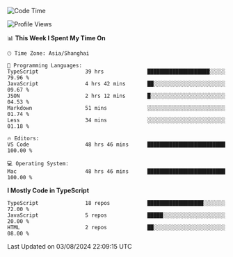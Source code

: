 <!--START_SECTION:waka-->
![Code Time](http://img.shields.io/badge/Code%20Time-6%2C507%20hrs%2033%20mins-blue)

![Profile Views](http://img.shields.io/badge/Profile%20Views-0-blue)

📊 **This Week I Spent My Time On** 

```text
🕑︎ Time Zone: Asia/Shanghai

💬 Programming Languages: 
TypeScript               39 hrs              ████████████████████░░░░░   79.96 % 
JavaScript               4 hrs 42 mins       ██░░░░░░░░░░░░░░░░░░░░░░░   09.67 % 
JSON                     2 hrs 12 mins       █░░░░░░░░░░░░░░░░░░░░░░░░   04.53 % 
Markdown                 51 mins             ░░░░░░░░░░░░░░░░░░░░░░░░░   01.74 % 
Less                     34 mins             ░░░░░░░░░░░░░░░░░░░░░░░░░   01.18 % 

🔥 Editors: 
VS Code                  48 hrs 46 mins      █████████████████████████   100.00 % 

💻 Operating System: 
Mac                      48 hrs 46 mins      █████████████████████████   100.00 % 
```

**I Mostly Code in TypeScript** 

```text
TypeScript               18 repos            ██████████████████░░░░░░░   72.00 % 
JavaScript               5 repos             █████░░░░░░░░░░░░░░░░░░░░   20.00 % 
HTML                     2 repos             ██░░░░░░░░░░░░░░░░░░░░░░░   08.00 % 
```




 Last Updated on 03/08/2024 22:09:15 UTC
<!--END_SECTION:waka-->
